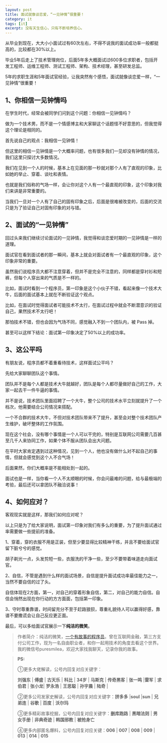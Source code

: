 ```yaml
---
layout: post
title: 面试就像谈恋爱，“一见钟情”很重要！
category: it
tags: [it]
excerpt: 没有天生信心，只有不断培养信心。
---
```


从毕业到现在，大大小小面试过有60次左右，不得不说我的面试成功率一般都挺高的，比较都在30%以上。

毕业5年后走上了技术管理岗位，后面5年多大概面试过600多位求职者，包括开发工程师、运维工程师、测试工程师、架构、技术经理，甚至研发总监。

5年的求职生涯和5年面试官经验，让我突然有个感悟，面试就像谈恋爱一样，“一见钟情”很重要！


## 1、你相信一见钟情吗

在学生时代，经常会被同学们问到这个问题：你相信一见钟情吗？

做为一个技术男，而不是一个情感博主和大家聊这个话题怪不好意思的，但我觉得这个理论是相同的。

首先说自己的观点：我相信一见钟情！

但这里的相信一见钟情是一个大概率问题，也有很多我们一见却没有钟情的情况，我们这里只探讨大多数情况。

我们在见到一个人的时候，基本上在见面的那一秒就对那个人有了直观的印象，比如她的举止、穿着、谈吐和表情。

也就是我们俗称的气场一样，会让你对这个人有一个最直观的印象，这个印象对我们来讲是非常重要的。

当我们一旦对一个人有了自己的固有印象之后，后面是很难被改变的，后面的交流只是为了验证自己对固有印象的对与错。


## 2、面试的“一见钟情”

回过头来我们继续讨论面试的一见钟情，我觉得和谈恋爱时期的一见钟情是一样的道理。

面试官在看到面试者的那一瞬间，基本上就会对面试者有一个最直观的印象，这个印象非常的重要。

虽然我们说程序员大都不注意穿着，但并不是完全不注意的，同样都是穿衬衫和短裤，但每个人穿出来的气质是不一样的。

比如，面试时看到一个程序员，第一印象是这个小伙子不错，看起来像一个技术大牛，后面的面试基本上就在不断验证这个观点。

比如，在面试时觉得面试者可能技术不太行，在面试过程中就会不断潜意识的验证自己，果然技术不太行吧！

那怕技术不错，但也会因为气场不同，感觉融入不到一个团队内，被 Pass 掉。

甚至可以这样下结论：面试第一印象决定了50%以上的成功率。


## 3、这公平吗

有朋友说，程序员都不着重看待技术，这样面试公平吗？

先给大家聊聊团队这个事情。

团队并不是每个人都是技术大牛就越好，团队是每个人都尽量做好自己的工作，大家一起去干一件牛逼的事情。

并不是说，技术团队里面招聘了一个大牛，整个公司的技术水平立刻就提升了一个档次，他需要结合公司情况来搭配。

一个不合群的技术大牛，不但对技术团队带来不了提升，甚至会对整个技术团队产生维护，破坏整体的工作氛围。

现在这个社会，没有哪个事情是一个人可以干完的，特别是互联网公司需要几百甚至几千人来协同工作，如果个体不服从团队会出大问题。

在平时大家肯定遇到过这种情况，见到一个人，他也没有做什么对不起自己的事情，但就会感觉到这个人不合气场！

后面果然，你们大概率是不能相处到一起的。

面试也是一样，当你看一个人不太顺眼的时候，你会问最难的问题，给与最极端的考验，最后还可以拿团队不融洽说事！


## 4、如何应对？

客观现实就是这样，那我们如何应对呢？

以上只是为了给大家说明，面试第一印象对我们有多么的重要，为了提升面试通过率需要做一些提前的准备。

1、穿着，穿的衣服不用是正装，但至少要显得比较精神干练，并且不要给面试官留下脏兮兮的感觉。

胡子剃光一点，头发剪短一些，衣服洗的干净一些，至少不要带着味道走向面试官。

2、自信，不管是遇到什么样的面试场景，自信是提升面试成功率最佳能力之一，当然不要自信的过了头。

自信体现在2方面，第一，对自己的穿着形象自信，第二，对自己的能力自信。自信会悄然出现在你行动的方方面面，包括第一印象。

3、守时尊重靠谱，时间留充分不至于赶路狼狈，尊重礼貌待人可以赢得好感，靠谱不要撒谎会让自己反应更正面。

最后，可以多给面试官展示一下**纯洁的微笑**。

>作者简介：纯洁的微笑，[一个有故事的程序员](http://www.intelyes.xyz/life/2020/03/25/fengkou-10year.html)。曾在互联网金融，第三方支付公司工作，现为一名自由职业者，和你一起用技术的角度去看这个世界。我的微信号puresmilea，欢迎大家找我聊天，记录你我的故事。


>**PS:**
>
>①更多大佬解读，公号内回复对应关键字：
>
>**刘强东** | **傅盛** | **古天乐** | **科比** | **34岁** | **马斯克** | **传奇黑客** | **张一鸣** |**雷军** | **求伯君** | **张小龙**| **罗永浩** | **王思聪** | **孙宇晨** | **陆奇** |
>
>②更多公司发家史解读，公号内回复对应关键字：**拼多多** |**soul** |**sun** | **兄弟连** | **谷歌** | **百度** | **沃尔玛**
>
>③更多精彩故事挖掘，公号内回复对应关键字：**删库跑路** | **黑暗法则** | **男女手册** | **非典奇迹** | **韩国邪教** | **被抢身亡**
>
>④更多内部匿名爆料，公号内回复对应关键：**006** | **007** | **008** | **009** | **013** | **014** | **015**

